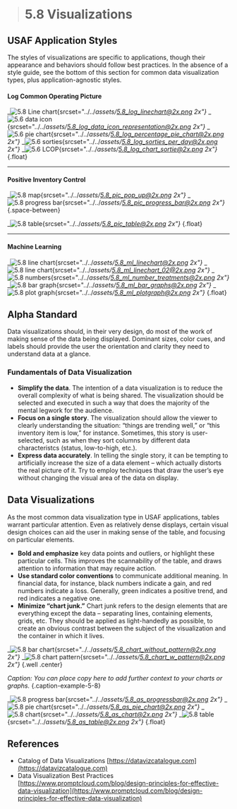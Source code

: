 > # **5.8** Visualizations

## USAF Application Styles

The styles of visualizations are specific to applications, though their appearance and behaviors should follow best practices. In the absence of a style guide, see the bottom of this section for common data visualization types, plus application-agnostic styles.

#### Log Common Operating Picture

_![5.8 Line chart](../_assets/5.8_log_linechart.png){srcset="../../_assets/5.8_log_linechart@2x.png 2x"}_
_![5.6 data icon](../_assets/5.8_log_data_icon_representation.png){srcset="../../_assets/5.8_log_data_icon_representation@2x.png 2x"}_
_![5.6 pie chart](../_assets/5.8_log_percentage_pie_chart.png){srcset="../../_assets/5.8_log_percentage_pie_chart@2x.png 2x"}_
_![5.6 sorties](../_assets/5.8_log_sorties_per_day.png){srcset="../../_assets/5.8_log_sorties_per_day@2x.png 2x"}_
_![5.6 LCOP](../_assets/5.8_log_chart_sortie.png){srcset="../../_assets/5.8_log_chart_sortie@2x.png 2x"}_
{.float}

---

#### Positive Inventory Control

_![5.8 map](../_assets/5.8_pic_pop_up.png){srcset="../../_assets/5.8_pic_pop_up@2x.png 2x"}_
_![5.8 progress bar](../_assets/5.8_pic_progress_bar.png){srcset="../../_assets/5.8_pic_progress_bar@2x.png 2x"}_
{.space-between}

_![5.8 table](../_assets/5.8_pic_table.png){srcset="../../_assets/5.8_pic_table@2x.png 2x"}_
{.float}

---

#### Machine Learning

_![5.8 line chart](../_assets/5.8_ml_linechart.png){srcset="../../_assets/5.8_ml_linechart@2x.png 2x"}_
_![5.8 line chart](../_assets/5.8_ml_linechart_02.png){srcset="../../_assets/5.8_ml_linechart_02@2x.png 2x"}_
_![5.8 numbers](../_assets/5.8_ml_number_treatments.png){srcset="../../_assets/5.8_ml_number_treatments@2x.png 2x"}_
_![5.8 bar graph](../_assets/5.8_ml_bar_graphs.png){srcset="../../_assets/5.8_ml_bar_graphs@2x.png 2x"}_
_![5.8 plot graph](../_assets/5.8_ml_plotgraph.png){srcset="../../_assets/5.8_ml_plotgraph@2x.png 2x"}_
{.float}


## Alpha Standard

Data visualizations should, in their very design, do most of the work of making sense of the data being displayed. Dominant sizes, color cues, and labels should provide the user the orientation and clarity they need to understand data at a glance. 

### Fundamentals of Data Visualization

- **Simplify the data**. The intention of a data visualization is to reduce the overall complexity of what is being shared. The visualization should be selected and executed in such a way that does the majority of the mental legwork for the audience.
- **Focus on a single story**. The visualization should allow the viewer to clearly understanding the situation: “things are trending well,” or “this inventory item is low,” for instance. Sometimes, this story is user-selected, such as when they sort columns by different data characteristcs (status, low-to-high, etc.).
- **Express data accurately**. In telling the single story, it can be tempting to artificially increase the size of a data element – which actually distorts the real picture of it. Try to employ techniques that draw the user’s eye without changing the visual area of the data on display.

## Data Visualizations

As the most common data visualization type in USAF applications, tables warrant particular attention. Even as relatively dense displays, certain visual design choices can aid the user in making sense of the table, and focusing on particular elements.

- **Bold and emphasize** key data points and outliers, or highlight these particular cells. This improves the scannability of the table, and draws attention to information that may require action.
- **Use standard color conventions** to communicate additional meaning. In financial data, for instance, black numbers indicate a gain, and red numbers indicate a loss. Generally, green indicates a positive trend, and red indicates a negative one.
- **Minimize “chart junk.”** Chart junk refers to the design elements that are everything except the data – separating lines, containing elements, grids, etc. They should be applied as light-handedly as possible, to create an obvious contrast between the subject of the visualization and the container in which it lives.

_![5.8 bar chart](../_assets/5.8_chart_without_pattern.png){srcset="../../_assets/5.8_chart_without_pattern@2x.png 2x"}_
_![5.8 chart pattern](../_assets/5.8_chart_w_pattern.png){srcset="../../_assets/5.8_chart_w_pattern@2x.png 2x"}_
{.well .center}

_Caption: You can place copy here to add further context to your charts or graphs._
{.caption-example-5-8}

_![5.8 progress bar](../_assets/5.8_as_progressbar.png){srcset="../../_assets/5.8_as_progressbar@2x.png 2x"}_
_![5.8 pie chart](../_assets/5.8_as_pie_chart.png){srcset="../../_assets/5.8_as_pie_chart@2x.png 2x"}_
_![5.8 chart](../_assets/5.8_as_chart.png){srcset="../../_assets/5.8_as_chart@2x.png 2x"}_
_![5.8 table](../_assets/5.8_as_table.png){srcset="../../_assets/5.8_as_table@2x.png 2x"}_
{.float}


## References

- Catalog of Data Visualizations [https://datavizcatalogue.com](https://datavizcatalogue.com)
- Data Visualization Best Practices [https://www.promptcloud.com/blog/design-principles-for-effective-data-visualization](https://www.promptcloud.com/blog/design-principles-for-effective-data-visualization)
